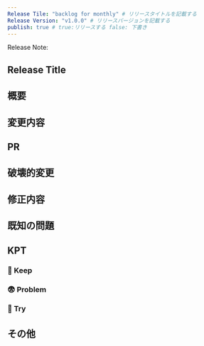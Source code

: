 ```yaml
---
Release Tile: "backlog for monthly" # リリースタイトルを記載する
Release Version: "v1.0.0" # リリースバージョンを記載する
publish: true # true:リリースする false: 下書き
---
```


<!-- Release Versionが入る -->
Release Note: 

## Release Title

<!-- 
 上記のRelease Titleが入る
-->

## 概要

<!-- 
　AIによる今月の要約が入る
-->


## 変更内容

<!-- 
 自分にとって変更点を記載する
 リスト形式で記載する
-->

## PR

<!-- 
 思い出のリンクとかを記載する
 リンク形式で記載する
-->

## 破壊的変更

<!-- 
 自分にとって破壊的変更を記載する
 リスト形式で記載する
-->


## 修正内容

<!-- 
 自分にとって修正点を記載する
 リスト形式で記載する
-->

## 既知の問題

<!-- 
 自分にとって現状の不満とかを記載する
 リスト形式で記載する
-->


## KPT
<!-- 
 以下には、KPTをリスト形式で記載する
-->
### 🌻 Keep


### 😨 Problem


### 🌈 Try


## その他

<!-- 何かあれば記載する -->